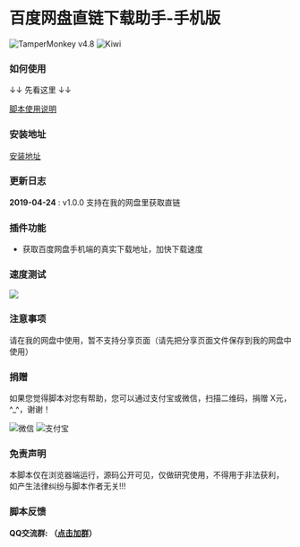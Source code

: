# 百度网盘直链下载助手-手机版
![TamperMonkey v4.8](https://img.shields.io/badge/TamperMonkey-v4.8-brightgreen.svg) ![Kiwi](https://img.shields.io/badge/Kiwi%20x64-v73.0-brightgreen.svg)

### 如何使用
 ↓↓ 先看这里 ↓↓

[脚本使用说明](https://github.com/syhyz1990/baiduyun.wap/blob/master/help.md)

### 安装地址
[安装地址](https://greasyfork.org/zh-CN/scripts/39504)

### 更新日志

**2019-04-24** : v1.0.0 支持在我的网盘里获取直链

### 插件功能
- 获取百度网盘手机端的真实下载地址，加快下载速度

### 速度测试
![](https://ws1.sinaimg.cn/large/4db689e3ly1g2dw7qarltg20u01qgu0z.gif)

### 注意事项
请在我的网盘中使用，暂不支持分享页面（请先把分享页面文件保存到我的网盘中使用）

### 捐赠
如果您觉得脚本对您有帮助，您可以通过支付宝或微信，扫描二维码，捐赠 X元，^_^，谢谢！
 
 ![微信](https://ww1.sinaimg.cn/large/4db689e3ly1g0ae1ogfjbj205k05yjrl.jpg) ![支付宝](https://ww1.sinaimg.cn/large/4db689e3ly1g0ae1oc3o4j205k05yweg.jpg) 

### 免责声明 
本脚本仅在浏览器端运行，源码公开可见，仅做研究使用，不得用于非法获利， 如产生法律纠纷与脚本作者无关!!!

### 脚本反馈
**QQ交流群: （[点击加群](https://jq.qq.com/?_wv=1027&k=5NY9Yrb)）**
